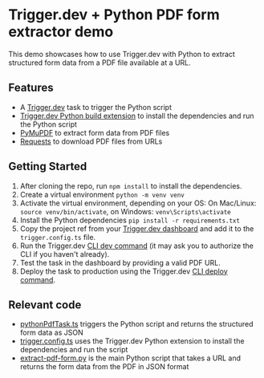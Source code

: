 # Trigger.dev + Python PDF form extractor demo

This demo showcases how to use Trigger.dev with Python to extract structured form data from a PDF file available at a URL.

## Features

- A [Trigger.dev](https://trigger.dev) task to trigger the Python script
- [Trigger.dev Python build extension](https://trigger.dev/docs/config/extensions/pythonExtension) to install the dependencies and run the Python script
- [PyMuPDF](https://pymupdf.readthedocs.io/en/latest/) to extract form data from PDF files
- [Requests](https://docs.python-requests.org/en/master/) to download PDF files from URLs

## Getting Started

1. After cloning the repo, run `npm install` to install the dependencies.
2. Create a virtual environment `python -m venv venv`
3. Activate the virtual environment, depending on your OS: On Mac/Linux: `source venv/bin/activate`, on Windows: `venv\Scripts\activate`
4. Install the Python dependencies `pip install -r requirements.txt`
5. Copy the project ref from your [Trigger.dev dashboard](https://cloud.trigger.dev) and add it to the `trigger.config.ts` file.
6. Run the Trigger.dev [CLI dev command](https://trigger.dev/docs/cli-dev-commands#cli-dev-command) (it may ask you to authorize the CLI if you haven't already).
7. Test the task in the dashboard by providing a valid PDF URL.
8. Deploy the task to production using the Trigger.dev [CLI deploy command](https://trigger.dev/docs/cli-deploy-commands#cli-deploy-command).

## Relevant code

- [pythonPdfTask.ts](./src/trigger/pythonPdfTask.ts) triggers the Python script and returns the structured form data as JSON
- [trigger.config.ts](./trigger.config.ts) uses the Trigger.dev Python extension to install the dependencies and run the script
- [extract-pdf-form.py](./src/python/extract-pdf-form.py) is the main Python script that takes a URL and returns the form data from the PDF in JSON format

